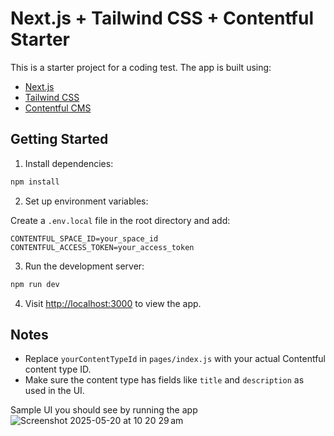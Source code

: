 # Next.js + Tailwind CSS + Contentful Starter

This is a starter project for a coding test. The app is built using:

- [Next.js](https://nextjs.org)
- [Tailwind CSS](https://tailwindcss.com)
- [Contentful CMS](https://www.contentful.com)

## Getting Started

1. Install dependencies:

```bash
npm install
```

2. Set up environment variables:

Create a `.env.local` file in the root directory and add:

```
CONTENTFUL_SPACE_ID=your_space_id
CONTENTFUL_ACCESS_TOKEN=your_access_token
```

3. Run the development server:

```bash
npm run dev
```

4. Visit [http://localhost:3000](http://localhost:3000) to view the app.

## Notes

- Replace `yourContentTypeId` in `pages/index.js` with your actual Contentful content type ID.
- Make sure the content type has fields like `title` and `description` as used in the UI.

Sample UI you should see by running the app
![Screenshot 2025-05-20 at 10 20 29 am](https://github.com/user-attachments/assets/4487b877-870e-45f3-a0b1-4b5031f21295)
